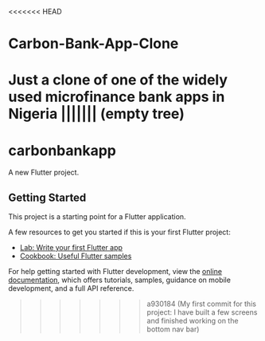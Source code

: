<<<<<<< HEAD
# Carbon-Bank-App-Clone
Just a clone of one of the widely used microfinance bank apps in Nigeria
||||||| (empty tree)
=======
# carbonbankapp

A new Flutter project.

## Getting Started

This project is a starting point for a Flutter application.

A few resources to get you started if this is your first Flutter project:

- [Lab: Write your first Flutter app](https://docs.flutter.dev/get-started/codelab)
- [Cookbook: Useful Flutter samples](https://docs.flutter.dev/cookbook)

For help getting started with Flutter development, view the
[online documentation](https://docs.flutter.dev/), which offers tutorials,
samples, guidance on mobile development, and a full API reference.
>>>>>>> a930184 (My first commit for this project: I have built a few screens and finished working on the bottom nav bar)
